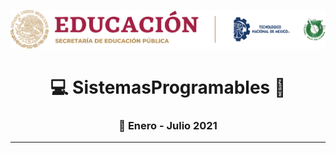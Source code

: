 ![sin titulo](img/liston.png "Logo tec") 
# <div align="center">:computer: SistemasProgramables :school_satchel: </div>
### <div align="center">:calendar: Enero - Julio 2021 </div>
***


